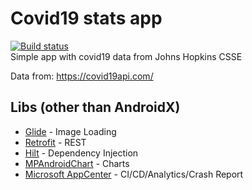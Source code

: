 # Covid19 stats app
[![Build status](https://build.appcenter.ms/v0.1/apps/e32049c1-4c5c-4808-b388-942fa9fb19df/branches/master/badge)](https://appcenter.ms)  
Simple app with covid19 data from Johns Hopkins CSSE

Data from: https://covid19api.com/  
## Libs (other than AndroidX)
* [Glide](https://github.com/bumptech/glide) - Image Loading
* [Retrofit](https://github.com/square/retrofit) - REST
* [Hilt](https://dagger.dev/hilt/) - Dependency Injection
* [MPAndroidChart](https://github.com/PhilJay/MPAndroidChart) - Charts
* [Microsoft AppCenter](https://appcenter.ms/) - CI/CD/Analytics/Crash Report